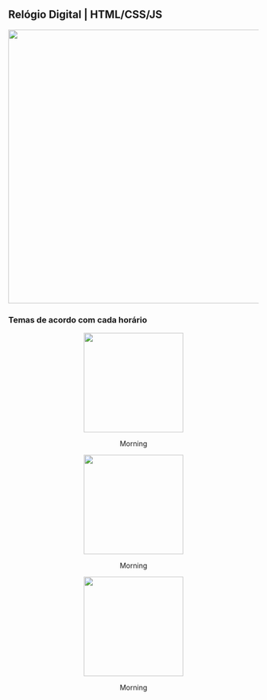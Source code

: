 ## Relógio Digital | HTML/CSS/JS

<div align="center">
  <img src="https://user-images.githubusercontent.com/74850021/193432574-6b15252a-e520-4656-82b5-9a8df01db6b6.png" width="550px">
</div>

### Temas de acordo com cada horário
  <div align="center">
    <img src="https://user-images.githubusercontent.com/74850021/193434333-6cc1b811-23be-4713-88a5-958cd5c8c70b.png" width="200px">
    <p>Morning</p>
    <img src="https://user-images.githubusercontent.com/74850021/193434333-6cc1b811-23be-4713-88a5-958cd5c8c70b.png" width="200px">
    <p>Morning</p>
    <img src="https://user-images.githubusercontent.com/74850021/193434333-6cc1b811-23be-4713-88a5-958cd5c8c70b.png" width="200px">
    <p>Morning</p>
  </div>
</div>
